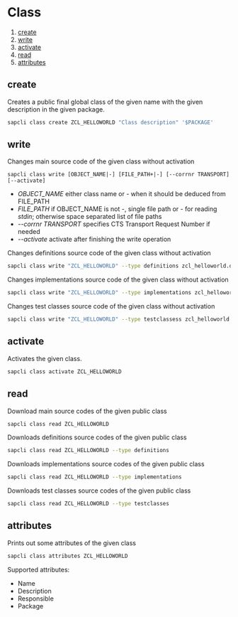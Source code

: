 # Class

1. [create](#create-1)
2. [write](#write-1)
3. [activate](#activate-1)
4. [read](#read-1)
4. [attributes](#attributes)

## create

Creates a public final global class of the given name with the given
description in the given package.

```bash
sapcli class create ZCL_HELLOWORLD "Class description" '$PACKAGE'
```

## write

Changes main source code of the given class without activation

```
sapcli class write [OBJECT_NAME|-] [FILE_PATH+|-] [--corrnr TRANSPORT] [--activate]

```

* _OBJECT\_NAME_ either class name or - when it should be deduced from FILE\_PATH
* _FILE\_PATH_ if OBJECT\_NAME is not -, single file path or - for reading _stdin_; otherwise space separated list of file paths
* _--corrnr TRANSPORT_ specifies CTS Transport Request Number if needed
* _--activate_ activate after finishing the write operation

Changes definitions source code of the given class without activation

```bash
sapcli class write "ZCL_HELLOWORLD" --type definitions zcl_helloworld.definitions.abap
```

Changes implementations source code of the given class without activation

```bash
sapcli class write "ZCL_HELLOWORLD" --type implementations zcl_helloworld.implementations.abap
```

Changes test classes source code of the given class without activation

```bash
sapcli class write "ZCL_HELLOWORLD" --type testclassess zcl_helloworld.testclasses.abap
```

## activate

Activates the given class.

```bash
sapcli class activate ZCL_HELLOWORLD
```

## read

Download main source codes of the given public class

```bash
sapcli class read ZCL_HELLOWORLD
```

Downloads definitions source codes of the given public class

```bash
sapcli class read ZCL_HELLOWORLD --type definitions
```

Downloads implementations source codes of the given public class

```bash
sapcli class read ZCL_HELLOWORLD --type implementations
```

Downloads test classes source codes of the given public class

```bash
sapcli class read ZCL_HELLOWORLD --type testclasses
```

## attributes

Prints out some attributes of the given class

```bash
sapcli class attributes ZCL_HELLOWORLD
```

Supported attributes:
* Name
* Description
* Responsible
* Package
